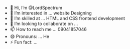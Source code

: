 - 👋 Hi, I’m @LordSpectrum
- 👀 I’m interested in ... website Designing 
- 🌱 I’m skilled at ... HTML and CSS frontend development
- 💞️ I’m looking to collaborate on ...
- 📫 How to reach me ... 09041857046
- 😄 Pronouns: ... He
- ⚡ Fun fact: ...

<!---
LordSpectrum/LordSpectrum is a ✨ special ✨ repository because its `README.md` (this file) appears on your GitHub profile.
You can click the Preview link to take a look at your changes.
--->
